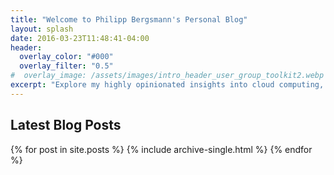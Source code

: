 ```yaml
---
title: "Welcome to Philipp Bergsmann's Personal Blog"
layout: splash
date: 2016-03-23T11:48:41-04:00
header:
  overlay_color: "#000"
  overlay_filter: "0.5"
#  overlay_image: /assets/images/intro_header_user_group_toolkit2.webp
excerpt: "Explore my highly opinionated insights into cloud computing, AI/ML, open source projects, Kubernetes, and Dev(Sec)Ops. Discover undocumented topics, interesting concepts, and practical ideas."
---
```


## Latest Blog Posts

{% for post in site.posts %}
  {% include archive-single.html %}
{% endfor %}